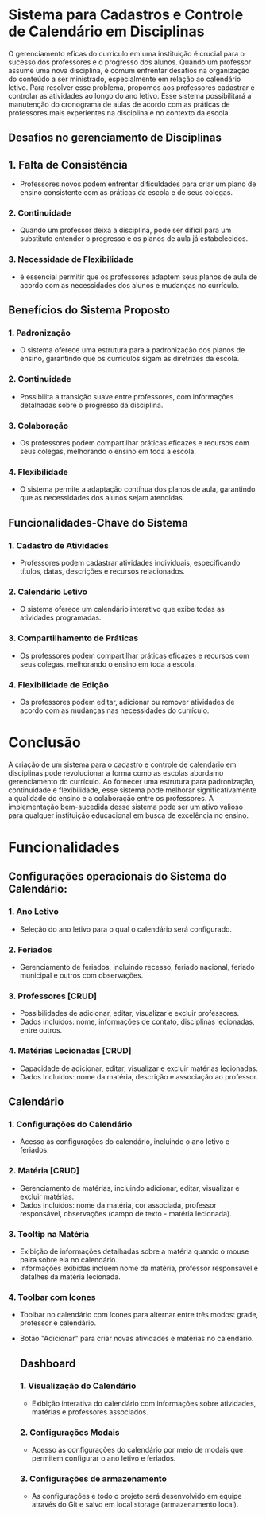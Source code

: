 # Sistema para Cadastros e Controle de Calendário em Disciplinas

O gerenciamento eficas do currículo em uma instituição é crucial para o sucesso dos professores e o progresso dos alunos.
Quando um professor assume uma nova disciplina, é comum enfrentar desafios na organização do conteúdo a ser ministrado, especialmente em relação ao calendário letivo. Para resolver esse problema, propomos aos professores cadastrar e controlar as atividades ao longo do ano letivo. Esse sistema possibilitará a manutenção do cronograma de aulas de acordo com as práticas de professores mais experientes na disciplina e no contexto da escola.


## Desafios no gerenciamento de Disciplinas

## 1. Falta de Consistência
- Professores novos podem enfrentar dificuldades para criar um plano de ensino consistente com as práticas da escola e de seus colegas.

### 2. Continuidade
- Quando um professor deixa a disciplina, pode ser difícil para um substituto entender o progresso e os planos de aula já estabelecidos.

### 3. Necessidade de Flexibilidade
- é essencial permitir que os professores adaptem seus planos de aula de acordo com as necessidades dos alunos e mudanças no currículo.

## Benefícios do Sistema Proposto

### 1. Padronização
- O sistema oferece uma estrutura para a padronização dos planos de ensino, garantindo que os currículos sigam as diretrizes da escola.

### 2. Continuidade
- Possibilita a transição suave entre professores, com informações detalhadas sobre o progresso da disciplina.

### 3. Colaboração
- Os professores podem compartilhar práticas eficazes e recursos com seus colegas, melhorando o ensino em toda a escola.

### 4. Flexibilidade
- O sistema permite a adaptação contínua dos planos de aula, garantindo que as necessidades dos alunos sejam atendidas.

## Funcionalidades-Chave do Sistema

### 1. Cadastro de Atividades
- Professores podem cadastrar atividades individuais, especificando títulos, datas, descrições e recursos relacionados.

### 2. Calendário Letivo
- O sistema oferece um calendário interativo que exibe todas as atividades programadas.

### 3. Compartilhamento de Práticas
- Os professores podem compartilhar práticas eficazes e recursos com seus colegas, melhorando o ensino em toda a escola.

### 4. Flexibilidade de Edição
- Os professores podem editar, adicionar ou remover atividades de acordo com as mudanças nas necessidades do currículo.

# Conclusão

A criação de um sistema para o cadastro e controle de calendário em disciplinas pode revolucionar a forma como as escolas abordamo gerenciamento do currículo. Ao fornecer uma estrutura para padronização, continuidade e flexibilidade, esse sistema pode melhorar significativamente a qualidade do ensino e a colaboração entre os professores. A implementação bem-sucedida desse sistema pode ser um ativo valioso para qualquer instituição educacional em busca de excelência no ensino.

# Funcionalidades

## Configurações operacionais do Sistema do Calendário:

### 1. Ano Letivo
- Seleção do ano letivo para o qual o calendário será configurado.

### 2. Feriados
- Gerenciamento de feriados, incluindo recesso, feriado nacional, feriado municipal e outros com observações.

### 3. Professores [CRUD]
- Possibilidades de adicionar, editar, visualizar e excluir professores.
- Dados incluídos: nome, informações de contato, disciplinas lecionadas, entre outros.

### 4. Matérias Lecionadas [CRUD]
- Capacidade de adicionar, editar, visualizar e excluir matérias lecionadas.
- Dados Incluídos: nome da matéria, descrição e associação ao professor.


## Calendário

### 1. Configurações do Calendário
- Acesso às configurações do calendário, incluindo o ano letivo e feriados.

### 2. Matéria [CRUD]
- Gerenciamento de matérias, incluindo adicionar, editar, visualizar e excluir matérias.
- Dados incluídos: nome da matéria, cor associada, professor responsável, observações (campo de texto - matéria lecionada).

### 3. Tooltip na Matéria
- Exibição de informações detalhadas sobre a matéria quando o mouse paira sobre ela no calendário.
- Informações exibidas incluem nome da matéria, professor responsável e detalhes da matéria lecionada.

### 4. Toolbar com Ícones
- Toolbar no calendário com ícones para alternar entre três modos: grade, professor e calendário.
- Botão "Adicionar" para criar novas atividades e matérias no calendário.

  ## Dashboard

  ### 1. Visualização do Calendário
  - Exibição interativa do calendário com informações sobre atividades, matérias e professores associados.
 
  ### 2. Configurações Modais
  - Acesso às configurações do calendário por meio de modais que permitem configurar o ano letivo e feriados.
 
  ### 3. Configurações de armazenamento
  - As configurações e todo o projeto será desenvolvido em equipe através do Git e salvo em local storage (armazenamento local).

